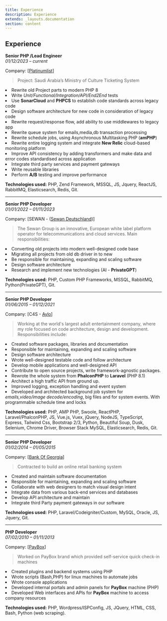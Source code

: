 ```yaml
---
title: Experience
description: Experience
extends: _layouts.documentation
section: content
---
```



**Experience**
---

**Senior PHP /Lead Engineer**                   
_01/12/2023 – current_

Company: [<a href="https://platinumlist.net/" target="_blank">Platinumlist</a>]

> Project: Saudi Arabia’s Ministry of Culture Ticketing System

<li>Rewrite old Project parts to modern PHP 8</li>
<li>Write <i>Unit/Functional/Integration/API/End2End</i> tests</li>
<li>Use <strong>SonarCloud</strong> and <strong>PHPCS</strong> to establish code standards across legacy code</li>
<li>Design software architecture for new code in consideration of legacy code</li>
<li>Rewrite request/response flow, add ability to use middlewares to legacy app</li>
<li>Rewrite queue system for emails,media,db transaction processing</li>
<li>Rewrite schedule jobs, using Asynchronous Multitasking PHP (<strong>amPHP</strong>)</li>
<li>Rewrite entire logging system and integrate <strong>New Relic</strong> cloud-based monitoring platform</li>
<li>Improve API consistency by adding transformers and make data and error codes standardised across application</li>
<li>Integrate third party services and payment gateways</li>
<li>Write reusable libraries</li>
<li>Perform <strong>A/B</strong> testing and improve performance</li>


**Technologies used:** PHP, Zend Framework, MSSQL, JS, Jquery, ReactJS, RabbitMQ, Elasticsearch, Redis, Git.

---


**Senior PHP Developer**                   
_01/01/2022 – 01/11/2023_

Company:  [SEWAN - (<a href="https://de.sewan.eu" target="_blank">Sewan Deutschland</a>)]

> The Sewan Group is an innovative, European white label platform operator for 
> telecommunications and cloud services.
> Main responsibilities:

<li>Converting old projects into modern well-designed code base</li>
<li>Migrating all projects from old db driver in to new</li>
<li>Be responsible for maintaining, expanding and scaling software</li>
<li>Design software architecture</li>
<li>Research and implement new technologies (AI - <strong>PrivateGPT</strong>)</li>

**Technologies used:** PHP, Custom PHP Frameworks, MSSQL, RabbitMQ, Python(PrivateGPT), Git.

---

**Senior PHP Developer**                   
_01/06/2015 – 01/12/2021_

Company:  [C4S - <a href="https://www.aylo.com" target="_blank">Aylo</a>]

> Working at the world's largest adult entertainment company, 
> where my role focused on code architecture, design and development. 
> Responsibilities include:


<li>Created software packages, libraries and documentation</li>
<li>Responsible for maintaining, expanding and scaling software</li>
<li>Design software architecture</li>
<li>Wrote well-designed testable code and follow architecture</li>
<li>Develop mobile applications and well-designed API</li>
<li>Contribute to open source projects, write framework-agnostic packages.</li>
<li>Rewrote the whole system from <strong>PhalconPHP</strong> to <strong>Laravel</strong> (PHP 8.1)</li>
<li>Architect a high traffic API from ground up.</li>
<li>Improved logging, exception handling and event system</li>
<li>Developed and architected background job system for <i>emails,video/image decode/encoding</i>, big files and for system events. 
With programmable schedule time and locks</li>

**Technologies used:** PHP, AMP PHP, Swoole, ReactPHP, Laravel/PhalconPHP, 
JS, Vue.js, Vuex, jQuery, NodeJS, TypeScript, Express, Tailwind Css, Bootstrap 2/3, 
Python, Beautiful Soup, Dusk, Selenium, Chrome Driver, Browser Stack
MySQL, Elasticsearch, Redis, Git.

___
**Senior PHP Developer**                               
_01/02/2014 – 01/05/2015_

Company:  [<a href="http://bankofgeorgia.ge/" target="_blank">Bank Of Georgia</a>]

> Contracted to build an online retail banking system

<li>Created and maintain software documentation</li>
<li>Responsible for maintaining, expanding and scaling software</li>
<li>Collaborate with web designers to match visual design intent</li>
<li>Integrate data from various back-end services and databases</li>
<li>Develop API architecture and maintain</li>
<li>Integrate third Party payment gateways in our software</li>

**Technologies used:** PHP, Laravel/Codeigniter/Custom, MySQL, Oracle, JS, Jquery, Git.

---
**PHP Developer**                  
_07/02/2010 – 01/11/2013_

Company: [<a href="https://paybox.ge/en" target="_blank">PayBox</a>]

> Worked on PayBox brand which provided self-service quick check-in machines

<li>Created plugins and backend systems using PHP</li>
<li>Wrote scripts (Bash,PHP) for linux machines to automate jobs</li>
<li>Wrote console applications</li>
<li>Developed internal portals and admin panels for <strong>PayBox</strong> machine (PHP)</li>
<li>Developed Web interfaces and APIs for <strong>PayBox</strong> machine to access company resources</li>

**Technologies used:** PHP, Wordpress/ISPConfig, JS, JQuery, HTML, CSS, Bash, Python (web scraping).